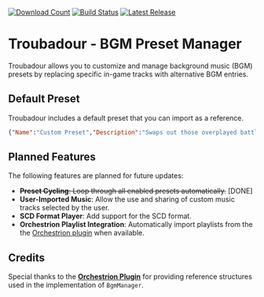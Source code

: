 [![Download Count](https://img.shields.io/github/downloads/fufucha/troubadour/total.svg)](https://github.com/fufucha/troubadour/releases) [![Build Status](https://img.shields.io/github/actions/workflow/status/fufucha/troubadour/.github/workflows/build.yml)](https://github.com/fufucha/troubadour/actions) [![Latest Release](https://img.shields.io/github/v/release/fufucha/troubadour)](https://github.com/fufucha/troubadour/releases/latest)

# Troubadour - BGM Preset Manager

Troubadour allows you to customize and manage background music (BGM) presets by replacing specific in-game tracks with alternative BGM entries.

## Default Preset

Troubadour includes a default preset that you can import as a reference.

```json
{"Name":"Custom Preset","Description":"Swaps out those overplayed battle tracks for something slightly less overplayed.","SelectedEntries":[13,33,37,38,52,115,145,150,151,152,154,161,162,173,180,181,218,247,249,269,309,321,331,351,404,406,470,751],"Replacements":[231,366,523,533,543,559,582,725,738,784,817,963,938,975,977,20073,20092,20093,20099],"IsProtected":false,"IsEnabled":true}
```

## Planned Features

The following features are planned for future updates:
- ~~**Preset Cycling**: Loop through all enabled presets automatically.~~ [DONE]
- **User-Imported Music**: Allow the use and sharing of custom music tracks selected by the user.
- **SCD Format Player**: Add support for the SCD format.
- **Orchestrion Playlist Integration**: Automatically import playlists from the the [Orchestrion plugin](https://github.com/perchbirdd/OrchestrionPlugin) when available.

## Credits

Special thanks to the **[Orchestrion Plugin](https://github.com/perchbirdd/OrchestrionPlugin)** for providing reference structures used in the implementation of `BgmManager`.
